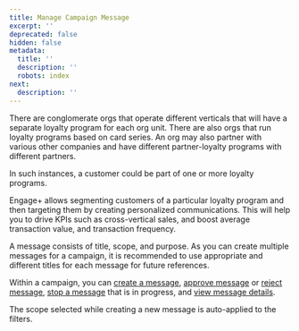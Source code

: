 ```yaml
---
title: Manage Campaign Message
excerpt: ''
deprecated: false
hidden: false
metadata:
  title: ''
  description: ''
  robots: index
next:
  description: ''
---
```

There are conglomerate orgs that operate different verticals that will have a separate loyalty program for each org unit.  There are also orgs that run loyalty programs based on card series.  An org may also partner with various other companies and have different partner-loyalty programs with different partners.

In such instances, a customer could be part of one or more loyalty programs.

Engage+ allows segmenting customers of a particular loyalty program and then targeting them by creating personalized communications. This will help you to drive KPIs such as cross-vertical sales, and boost average transaction value, and transaction frequency.

A message consists of title, scope, and purpose. As you can create multiple messages for a campaign, it is recommended to use appropriate and different titles for each message for future references.

Within a campaign, you can [create a message](https://docs.capillarytech.com/docs/create-message), [approve message](https://docs.capillarytech.com/docs/approve-message) or [reject message](https://docs.capillarytech.com/docs/reject-message), [stop a message](https://docs.capillarytech.com/docs/stop-message) that is in progress, and [view message details](https://docs.capillarytech.com/docs/view-message-details).

<Note title="Note">
The scope selected while creating a new message is auto-applied to the filters.
</Note>